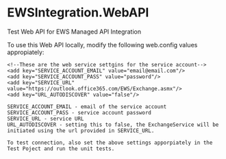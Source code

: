 # EWSIntegration.WebAPI
Test Web API for EWS Managed API Integration

To use this Web API locally, modify the following web.config values appropiately:

    <!--These are the web service settgins for the service account-->
    <add key="SERVICE_ACCOUNT_EMAIL" value="email@email.com"/>
    <add key="SERVICE_ACCOUNT_PASS" value="password"/>
    <add key="SERVICE_URL" value="https://outlook.office365.com/EWS/Exchange.asmx"/>
    <add key="URL_AUTODISCOVER" value="false"/>
    
    SERVICE_ACCOUNT_EMAIL - email of the service account
    SERVICE_ACCOUNT_PASS - service account password
    SERVICE_URL - service URL
    URL_AUTODISCOVER - setting this to false, the ExchangeService will be initiated using the url provided in SERVICE_URL.
    
    To test connection, also set the above settings apporpiately in the Test Poject and run the unit tests.
